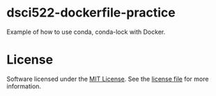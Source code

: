 # dsci522-dockerfile-practice

Example of how to use conda, conda-lock with Docker.

# License
Software licensed under the [MIT License](https://spdx.org/licenses/MIT.html). See the [license file](https://github.com/hovhannisyannelli/dsci522-dockerfile-practice/blob/main/LICENSE.md) for more information.
